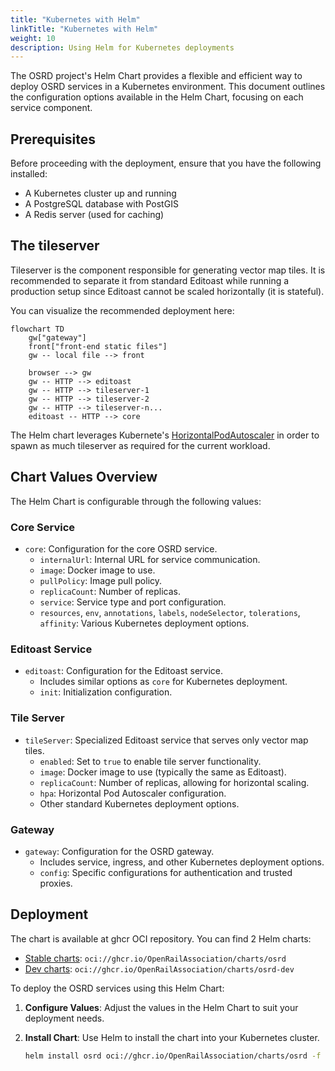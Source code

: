 ```yaml
---
title: "Kubernetes with Helm"
linkTitle: "Kubernetes with Helm"
weight: 10
description: Using Helm for Kubernetes deployments
---
```


The OSRD project's Helm Chart provides a flexible and efficient way to deploy OSRD services in a Kubernetes environment. This document outlines the configuration options available in the Helm Chart, focusing on each service component.

## Prerequisites

Before proceeding with the deployment, ensure that you have the following installed:
- A Kubernetes cluster up and running
- A PostgreSQL database with PostGIS
- A Redis server (used for caching)

## The tileserver

Tileserver is the component responsible for generating vector map tiles. It is recommended to separate it from standard Editoast while running a production setup since Editoast cannot be scaled horizontally (it is stateful).

You can visualize the recommended deployment here:

```mermaid
flowchart TD
    gw["gateway"]
    front["front-end static files"]
    gw -- local file --> front
    
    browser --> gw
    gw -- HTTP --> editoast
    gw -- HTTP --> tileserver-1
    gw -- HTTP --> tileserver-2
    gw -- HTTP --> tileserver-n...
    editoast -- HTTP --> core
```

The Helm chart leverages Kubernete's [HorizontalPodAutoscaler](https://kubernetes.io/docs/tasks/run-application/horizontal-pod-autoscale/) in order to spawn as much tileserver as required for the current workload.

## Chart Values Overview

The Helm Chart is configurable through the following values:

### Core Service

- `core`: Configuration for the core OSRD service.
  - `internalUrl`: Internal URL for service communication.
  - `image`: Docker image to use.
  - `pullPolicy`: Image pull policy.
  - `replicaCount`: Number of replicas.
  - `service`: Service type and port configuration.
  - `resources`, `env`, `annotations`, `labels`, `nodeSelector`, `tolerations`, `affinity`: Various Kubernetes deployment options.

### Editoast Service

- `editoast`: Configuration for the Editoast service.
  - Includes similar options as `core` for Kubernetes deployment.
  - `init`: Initialization configuration.

### Tile Server

- `tileServer`: Specialized Editoast service that serves only vector map tiles.
  - `enabled`: Set to `true` to enable tile server functionality.
  - `image`: Docker image to use (typically the same as Editoast).
  - `replicaCount`: Number of replicas, allowing for horizontal scaling.
  - `hpa`: Horizontal Pod Autoscaler configuration.
  - Other standard Kubernetes deployment options.

### Gateway

- `gateway`: Configuration for the OSRD gateway.
  - Includes service, ingress, and other Kubernetes deployment options.
  - `config`: Specific configurations for authentication and trusted proxies.

## Deployment

The chart is available at ghcr OCI repository. You can find 2 Helm charts: 
 - [Stable charts](https://github.com/OpenRailAssociation/osrd-chart/pkgs/container/charts%2Fosrd): `oci://ghcr.io/OpenRailAssociation/charts/osrd`
 - [Dev charts](https://github.com/OpenRailAssociation/osrd-chart/pkgs/container/charts%2Fosrd-dev): `oci://ghcr.io/OpenRailAssociation/charts/osrd-dev`

To deploy the OSRD services using this Helm Chart:

1. **Configure Values**: Adjust the values in the Helm Chart to suit your deployment needs.
2. **Install Chart**: Use Helm to install the chart into your Kubernetes cluster.

   ```bash
   helm install osrd oci://ghcr.io/OpenRailAssociation/charts/osrd -f values.yml
   ```

